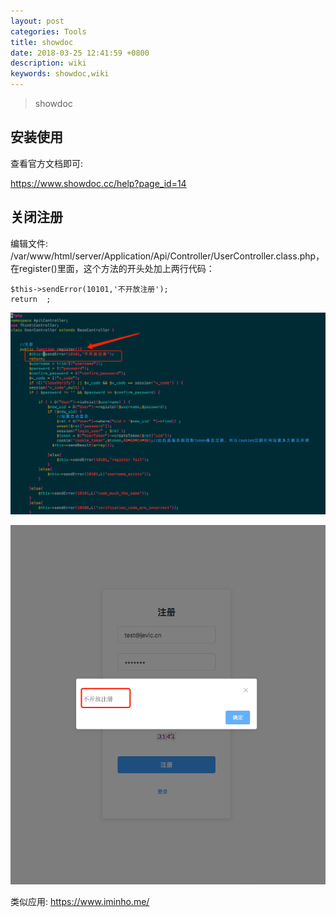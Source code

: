 ```yaml
---
layout: post
categories: Tools
title: showdoc
date: 2018-03-25 12:41:59 +0800
description: wiki
keywords: showdoc,wiki
---
```


>showdoc

## 安装使用
查看官方文档即可:

https://www.showdoc.cc/help?page_id=14

## 关闭注册
编辑文件:
/var/www/html/server/Application/Api/Controller/UserController.class.php，
在register()里面，这个方法的开头处加上两行代码：

```
$this->sendError(10101,'不开放注册');
return  ;
```

![](https://raw.githubusercontent.com/jevic/images/master/other/showdoc-no-register.png)

![](https://raw.githubusercontent.com/jevic/images/master/other/showdoc-no-register02.png)

类似应用:
https://www.iminho.me/
